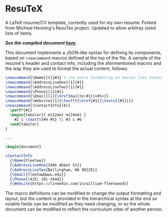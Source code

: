 # ResuTeX
A LaTeX resume/CV template, currently used for my own resume. Forked from Micheal
Henning's ResuTex project. Updated to allow arbitray sized lists of items.

***See the compiled document [here](https://github.com/fleetww/ResuTeX/blob/master/fleetww-resume.pdf).***

This document implements a JSON-like syntax for defining its components, based 
on `\newcommand` macros defined at the top of the file. A sample of the resume's 
header and contact info, including the aformentioned macros and the way they are 
used to format the actual content, follows:

```latex
\newcommand{\Name}[1]{#1} % (no extra formatting on macros like these)
\newcommand{\AddressLineOne}[1]{#1}
\newcommand{\AddressLineTwo}[1]{#1}
\newcommand{\Phone}[1]{#1}
\newcommand{\Email}[1]{\href{mailto:#1}{<#1>}}
\newcommand{\Website}[1]{\texttt{\href{#1}{\textul{#1}}}}
\newcommand{\ContactInfo}[6]{
  \part*{#1}
  \begin{tabular}{ m{12em} m{24em} }
    #2 & \texttt{#4 #5} \\ #3 & #6
  \end{tabular}
}

...

\begin{document}

\ContactInfo
  {\Name{Fleetww}}
  {\AddressLineOne{3446 Abbot St}}
  {\AddressLineTwo{Bellingham, WA 98225}}
  {\Email{fleetww@wwu.edu}}
  {\Phone{(425) 281-3444}}
  {\Website{https://linkedin.com/in/william-fleetwood}}
```

The macro definitions can be modified to change the output formatting and 
layout, but the content is provided in the hierarchical syntax at the end so 
volatile fields can be modified as they need changing, or so the whole document 
can be modified to reflect the _curriculum vitae_ of another person.

